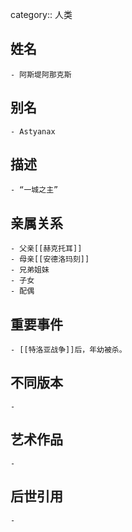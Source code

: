 category:: 人类
## 姓名
	- 阿斯堤阿那克斯
## 别名
	- Astyanax
## 描述
	- “一城之主”
## 亲属关系
	- 父亲[[赫克托耳]]
	- 母亲[[安德洛玛刻]]
	- 兄弟姐妹
	- 子女
	- 配偶
## 重要事件
	- [[特洛亚战争]]后，年幼被杀。
## 不同版本
	-
## 艺术作品
	-
## 后世引用
	-
